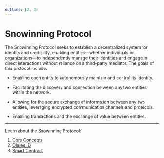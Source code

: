 ```yaml
---
outline: [2, 3]
---
```


# Snowinning Protocol

The Snowinning Protocol seeks to establish a decentralized system for identity and credibility, enabling entities—whether individuals or organizations—to independently manage their identities and engage in direct interactions without reliance on a third-party mediator. The goals of this protocol include:

- Enabling each entity to autonomously maintain and control its identity.

- Facilitating the discovery and connection between any two entities within the network.

- Allowing for the secure exchange of information between any two entities, leveraging encrypted communication channels and protocols.
- Enabling transactions and the exchange of value between entities.

---

Learn about the Snowinning Protocol:

1. [Core Concepts](./concepts.md)
2. [Olares ID](./olares-id.md)
3. [Smart Contract](./smart-contract.md)